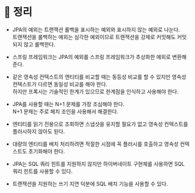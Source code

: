 # 📝 정리
- JPA의 예외는 트랜잭션 롤백을 표시하는 예외와 표시하지 않는 예외로 나눈다.   
트랜잭션을 롤백하는 예외는 심각한 예외이므로 트랜잭션을 강제로 커밋해도 커밋되지 않고 롤백한다.

- 스프링 프레임워크는 JPA의 예외를 스프링 프레임워크가 추상화한 예외로 변환해준다.

- 같은 영속성 컨텍스트의 엔티티를 비교할 때는 동등성 비교를 할 수 있지만 영속성 컨텍스트가 다르면 동일성 비교를 해야 한다.   
하지만 프록시는 기술적인 한계가 있으므로 한계점을 인식하고 사용해야 한다.

- JPA를 사용할 때는 N+1 문제를 가장 조심해야 한다.   
N+1 문제는 주로 페치 조인을 사용해서 해결한다.

- 엔티티를 읽기 전용으로 조회하면 스냅샷을 유지할 필요가 없고 영속성 컨텍스트를 플러시하지 않아도 된다.

- 대량의 엔티티를 배치 처리하려면 적절한 시점에 꼭 플러시를 호출하고 영속성 컨텍스트도 초기화해야 한다.

- JPA는 SQL 쿼리 힌트를 지원하지 않지만 하이버네이트 구현체를 사용하면 SQL 쿼리 힌트를 사용할 수 있다.

- 트랜잭션을 지원하는 쓰기 지연 덕분에 SQL 배치 기능을 사용할 수 있다.